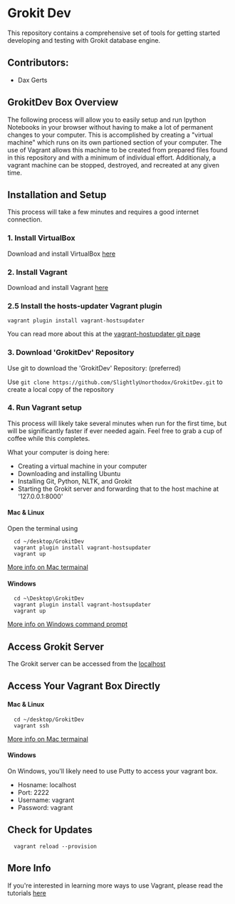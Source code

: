# Grokit Dev

This repository contains a comprehensive set of tools for getting started developing and testing with Grokit database engine.

## Contributors:

* Dax Gerts

## GrokitDev Box Overview

The following process will allow you to easily setup and run Ipython Notebooks in your browser without having to make a lot of permanent changes to your computer. This is accomplished by creating a "virtual machine" which runs on its own partioned section of your computer. The use of Vagrant allows this machine to be created from prepared files found in this repository and with a minimum of individual effort. Additionaly, a vagrant machine can be stopped, destroyed, and recreated at any given time.

## Installation and Setup

This process will take a few minutes and requires a good internet connection.

### 1. Install VirtualBox

Download and install VirtualBox [here](https://www.virtualbox.org/wiki/Downloads)

### 2. Install Vagrant

Download and install Vagrant [here](https://www.vagrantup.com/downloads.html)

### 2.5 Install the hosts-updater Vagrant plugin

```vagrant plugin install vagrant-hostsupdater```

You can read more about this at the [vagrant-hostupdater git page](https://github.com/cogitatio/vagrant-hostsupdater)

### 3. Download 'GrokitDev' Repository 

Use git to download the 'GrokitDev' Repository: (preferred)
 
Use ```git clone https://github.com/SlightlyUnorthodox/GrokitDev.git``` to create a local copy of the repository


### 4. Run Vagrant setup

This process will likely take several minutes when run for the first time, but will be significantly faster if ever needed again. Feel free to grab a cup of coffee while this completes.

What your computer is doing here:
 * Creating a virtual machine in your computer
 * Downloading and installing Ubuntu
 * Installing Git, Python, NLTK, and Grokit
 * Starting the Grokit server and forwarding that to the host machine at '127.0.0.1:8000'

#### Mac & Linux

Open the terminal using 

```{bash}
  cd ~/desktop/GrokitDev
  vagrant plugin install vagrant-hostsupdater
  vagrant up
```

[More info on Mac termainal](http://blog.teamtreehouse.com/introduction-to-the-mac-os-x-command-line)

#### Windows
```{cmd}
  cd ~\Desktop\GrokitDev
  vagrant plugin install vagrant-hostsupdater
  vagrant up
```

[More info on Windows command prompt](http://www.bleepingcomputer.com/tutorials/windows-command-prompt-introduction/)

## Access Grokit Server

The Grokit server can be accessed from the [localhost](http://localhost:8000)

## Access Your Vagrant Box Directly

#### Mac & Linux
```{bash}
  cd ~/desktop/GrokitDev
  vagrant ssh
```

[More info on Mac termainal](http://blog.teamtreehouse.com/introduction-to-the-mac-os-x-command-line)

#### Windows

On Windows, you'll likely need to use Putty to access your vagrant box.

* Hosname: localhost
* Port: 2222
* Username: vagrant
* Password: vagrant

## Check for Updates

```{bash}
  vagrant reload --provision
```

## More Info

If you're interested in learning more ways to use Vagrant, please read the tutorials [here](https://www.vagrantup.com/docs/getting-started/)
